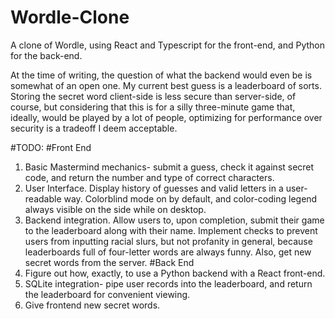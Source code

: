 # Wordle-Clone

A clone of Wordle, using React and Typescript for the front-end, and Python for the back-end.

At the time of writing, the question of what the backend would even be is somewhat of an open one. My current best guess is a leaderboard of sorts. Storing the secret word client-side is less secure than server-side, of course, but considering that this is for a silly three-minute game that, ideally, would be played by a lot of people, optimizing for performance over security is a tradeoff I deem acceptable.

#TODO:
#Front End
1. Basic Mastermind mechanics- submit a guess, check it against secret code, and return the number and type of correct characters.
2. User Interface. Display history of guesses and valid letters in a user-readable way. Colorblind mode on by default, and color-coding legend always visible on the side while on desktop.
3. Backend integration. Allow users to, upon completion, submit their game to the leaderboard along with their name. Implement checks to prevent users from inputting racial slurs, but not profanity in general, because leaderboards full of four-letter words are always funny. Also, get new secret words from the server.
#Back End
1. Figure out how, exactly, to use a Python backend with a React front-end.
2. SQLite integration- pipe user records into the leaderboard, and return the leaderboard for convenient viewing.
3. Give frontend new secret words.
